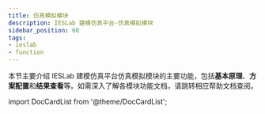 ```yaml
---
title: 仿真模拟模块
description: IESLab 建模仿真平台-仿真模拟模块
sidebar_position: 60
tags:
- ieslab
- function
---
```


本节主要介绍 IESLab 建模仿真平台仿真模拟模块的主要功能，包括**基本原理**、**方案配置**和**结果查看**等。如需深入了解各模块功能文档，请跳转相应帮助文档查阅。



import DocCardList from '@theme/DocCardList';

<DocCardList />